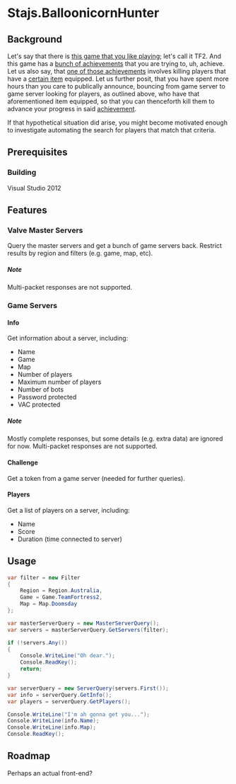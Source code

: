 # Stajs.BalloonicornHunter

## Background

Let's say that there is [this game that you like playing](http://www.teamfortress.com/); let's call it TF2. And this game has a [bunch of achievements](http://steamcommunity.com/stats/TF2/achievements/) that you are trying to, uh, achieve. Let us also say, that [one of those achievements](http://wiki.teamfortress.com/w/index.php?title=The_Great_Deflate&redirect=no) involves killing players that have a [certain item](http://wiki.teamfortress.com/wiki/Balloonicorn) equipped. Let us further posit, that you have spent more hours than you care to publically announce, bouncing from game server to game server looking for players, as outlined above, who have that aforementioned item equipped, so that you can thenceforth kill them to advance your progress in said [achievement](http://wiki.teamfortress.com/wiki/Balloonicorn#Related_achievements).

If that hypothetical situation did arise, you might become motivated enough to investigate automating the search for players that match that criteria.

## Prerequisites

### Building

Visual Studio 2012

## Features

### Valve Master Servers

Query the master servers and get a bunch of game servers back. Restrict results by region and filters (e.g. game, map, etc).

##### Note

Multi-packet responses are not supported.

### Game Servers

#### Info
Get information about a server, including:

* Name
* Game
* Map
* Number of players
* Maximum number of players
* Number of bots
* Password protected
* VAC protected

##### Note

Mostly complete responses, but some details (e.g. extra data) are ignored for now. Multi-packet responses are not supported.

#### Challenge

Get a token from a game server (needed for further queries).

#### Players

Get a list of players on a server, including:

* Name
* Score
* Duration (time connected to server)

## Usage

```c#
var filter = new Filter
{
	Region = Region.Australia,
	Game = Game.TeamFortress2,
	Map = Map.Doomsday
};

var masterServerQuery = new MasterServerQuery();
var servers = masterServerQuery.GetServers(filter);

if (!servers.Any())
{
	Console.WriteLine("Oh dear.");
	Console.ReadKey();
	return;
}

var serverQuery = new ServerQuery(servers.First());
var info = serverQuery.GetInfo();
var players = serverQuery.GetPlayers();

Console.WriteLine("I'm ah gonna get you...");
Console.WriteLine(info.Name);
Console.WriteLine(info.Map);
Console.ReadKey();
```

## Roadmap

Perhaps an actual front-end?
